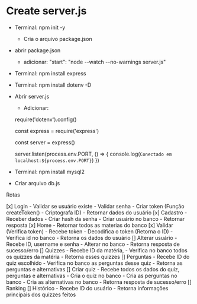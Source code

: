 # Create server.js
- Terminal: npm init -y 
    - Cria o arquivo package.json
- abrir package.json
    - adicionar: "start": "node --watch --no-warnings server.js"
- Terminal: npm install express
- Terminal: npm install dotenv -D
- Abrir server.js
    - Adicionar: 
        
     require('dotenv').config() 

    const express = require('express')

    const server = express()

    server.listen(process.env.PORT, () => {
        console.log(`Conectado em localhost:${process.env.PORT}`)
    })   
- Terminal: npm install mysql2
- Criar arquivo db.js


Rotas

[x] Login
    - Validar se usuário existe
    - Validar senha 
    - Criar token (Função createToken() - Criptografa ID)
    - Retornar dados do usuário 
[x] Cadastro
    - Receber dados
    - Criar hash da senha
    - Criar usuário no banco
    - Retornar resposta
[x] Home
    - Retornar todos as materias do banco
[x] Validar (Verifica token)
    - Recebe token
    - Decodifica o token (Retorna o ID)
    - Verifica id no banco
    - Retorna os dados do usuário
[] Alterar usuário
    - Recebe ID, username e senha
    - Alterar no banco
    - Retorna resposta de sucesso/erro
[] Quizzes
    - Recebe ID da matéria,
    - Verifica no banco todos os quizzes da matéria
    - Retorna esses quizzes 
[] Perguntas
    - Recebe ID do quiz escolhido
    - Verifica no banco as perguntas desse quiz
    - Retorna as perguntas e alternativas
[] Criar quiz
    - Recebe todos os dados do quiz, perguntas e alternativas
    - Cria o quiz no banco
    - Cria as perguntas no banco
    - Cria as alternativas no banco
    - Retorna resposta de sucesso/erro
[] Ranking 
[] Histórico 
    - Recebe ID do usuário
    - Retorna informações principais dos quizzes feitos